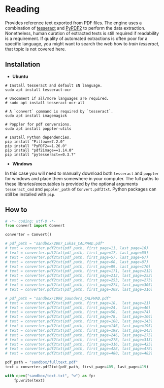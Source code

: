 # Reading

Provides reference text exported from PDF files. The engine uses a combination of [tesseract](https://github.com/tesseract-ocr/tesseract) and [PyPDF2](https://github.com/mstamy2/PyPDF2) to perform the data extraction. Nonetheless, human curation of extracted texts is still required if readability is a requirement. If quality of automated extractions is often poor for a specific language, you might want to search the web how to *train tesseract*, that topic is not covered here.

## Installation

- **Ubuntu**

```
# Install tesseract and default EN language.
sudo apt install tesseract-ocr

# Uncomment if all/more languages are required.
# sudo apt install tesseract-ocr-all

# A `convert` command is required by `tesseract`.
sudo apt install imagemagick

# Poppler for pdf conversions.
sudo apt install poppler-utils

# Install Python dependencies.
pip install "Pillow==7.2.0"
pip install "PyPDF2==1.26.0"
pip install "pdf2image==1.14.0"
pip install "pytesseract==0.3.7"
```

- **Windows**

In this case you will need to manually download both `tesseract` and `poppler` for windows and place them somewhere in your computer. The full paths to these libraries/executables is provided by the optional arguments `tesseract_cmd` and `poppler_path` of `Convert.pdf2txt`. Python packages can still be installed with `pip`.

## How to

```python
# -*- coding: utf-8 -*-
from convert import Convert

converter = Convert()

# pdf_path = "sandbox/2007_Lukas_CALPHAD.pdf"
# text = converter.pdf2txt(pdf_path, first_page=11, last_page=16)
# text = converter.pdf2txt(pdf_path, first_page=17, last_page=55)
# text = converter.pdf2txt(pdf_path, first_page=57, last_page=67)
# text = converter.pdf2txt(pdf_path, first_page=68, last_page=87)
# text = converter.pdf2txt(pdf_path, first_page=89, last_page=170)
# text = converter.pdf2txt(pdf_path, first_page=171, last_page=212)
# text = converter.pdf2txt(pdf_path, first_page=213, last_page=252)
# text = converter.pdf2txt(pdf_path, first_page=253, last_page=273)
# text = converter.pdf2txt(pdf_path, first_page=274, last_page=305)
# text = converter.pdf2txt(pdf_path, first_page=309, last_page=316)

# pdf_path = "sandbox/1998_Saunders_CALPHAD.pdf"
# text = converter.pdf2txt(pdf_path, first_page=18,  last_page=21)
# text = converter.pdf2txt(pdf_path, first_page=24,  last_page=46)
# text = converter.pdf2txt(pdf_path, first_page=50,  last_page=74)
# text = converter.pdf2txt(pdf_path, first_page=78,  last_page=104)
# text = converter.pdf2txt(pdf_path, first_page=108, last_page=143)
# text = converter.pdf2txt(pdf_path, first_page=146, last_page=195)
# text = converter.pdf2txt(pdf_path, first_page=198, last_page=243)
# text = converter.pdf2txt(pdf_path, first_page=246, last_page=275)
# text = converter.pdf2txt(pdf_path, first_page=278, last_page=313)
# text = converter.pdf2txt(pdf_path, first_page=316, last_page=425)
# text = converter.pdf2txt(pdf_path, first_page=428, last_page=478)
# text = converter.pdf2txt(pdf_path, first_page=480, last_page=482)

pdf_path = "sandbox/fulltext.pdf"
text = converter.pdf2txt(pdf_path, first_page=405, last_page=419)

with open("sandbox/text.txt", "w") as fp:
    fp.write(text)
```
